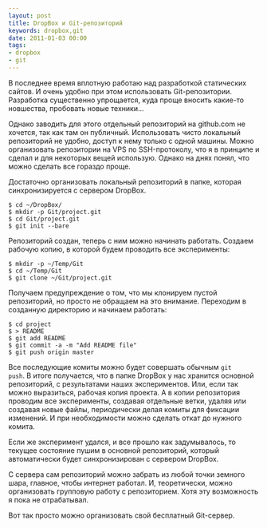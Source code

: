 ```yaml
---
layout: post
title: DropBox и Git-репозиторий
keywords: dropbox,git
date: 2011-01-03 00:00
tags:
- dropbox
- git
---
```

В последнее время вплотную работаю над разработкой статических сайтов. И очень удобно при этом использовать Git-репозитории. Разработка существенно упрощается, куда проще вносить какие-то новшества, пробовать новые техники...

Однако заводить для этого отдельный репозиторий на github.com не хочется, так как там он публичный. Использовать чисто локальный репозиторий не удобно, доступ к нему только с одной машины. Можно организовать репозитории на VPS по SSH-протоколу, что я в принципе и сделал и для некоторых вещей использую. Однако на днях понял, что можно сделать все гораздо проще.

Достаточно организовать локальный репозиторий в папке, которая синхронизируется с сервером DropBox.

    $ cd ~/DropBox/
    $ mkdir -p Git/project.git
    $ cd Git/project.git
    $ git init --bare

Репозиторий создан, теперь с ним можно начинать работать. Создаем рабочую копию, в которой будем проводить все эксперименты:

    $ mkdir -p ~/Temp/Git
    $ cd ~/Temp/Git
    $ git clone ~/Git/project.git

Получаем предупреждение о том, что мы клонируем пустой репозиторий, но просто не обращаем на это внимание. Переходим в созданную директорию и начинаем работать:

    $ cd project
    $ > README
    $ git add README
    $ git commit -a -m "Add README file"
    $ git push origin master

Все последующие комиты можно будет совершать обычным <code>git push</code>. В итоге получается, что в папке DropBox у нас хранится основной репозиторий, с результатами наших экспериментов. Или, если так можно выразиться, рабочая копия проекта. А в копии репозитория проводим все эксперименты, создавая отдельные ветки, удаляя или создавая новые файлы, периодически делая комиты для фиксации изменений. И при необходимости можно сделать откат до нужного комита. 

Если же эксперимент удался, и все прошло как задумывалось, то текущее состояние пушим в основной репозиторий, который автоматически будет синхронизирован с сервером DropBox.

С сервера сам репозиторий можно забрать из любой точки земного шара, главное, чтобы интернет работал. И, теоретически, можно организовать групповую работу с репозиторием. Хотя эту возможность я пока не отрабатывал.

Вот так просто можно организовать свой бесплатный Git-сервер.
